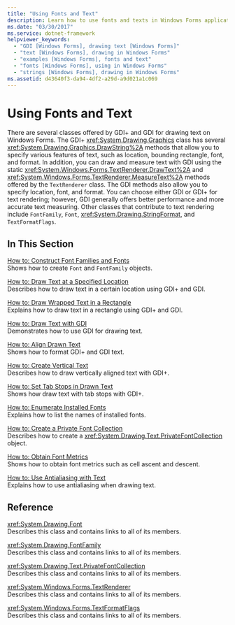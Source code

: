 ```yaml
---
title: "Using Fonts and Text"
description: Learn how to use fonts and texts in Windows Forms applications using a selection of topics and tutorials.
ms.date: "03/30/2017"
ms.service: dotnet-framework
helpviewer_keywords: 
  - "GDI [Windows Forms], drawing text [Windows Forms]"
  - "text [Windows Forms], drawing in Windows Forms"
  - "examples [Windows Forms], fonts and text"
  - "fonts [Windows Forms], using in Windows Forms"
  - "strings [Windows Forms], drawing in Windows Forms"
ms.assetid: d43640f3-da94-4df2-a29d-a9d021a1c069
---
```

# Using Fonts and Text

There are several classes offered by GDI+ and GDI for drawing text on Windows Forms. The GDI+ <xref:System.Drawing.Graphics> class has several <xref:System.Drawing.Graphics.DrawString%2A> methods that allow you to specify various features of text, such as location, bounding rectangle, font, and format. In addition, you can draw and measure text with GDI using the static <xref:System.Windows.Forms.TextRenderer.DrawText%2A> and <xref:System.Windows.Forms.TextRenderer.MeasureText%2A> methods offered by the `TextRenderer` class. The GDI methods also allow you to specify location, font, and format. You can choose either GDI or GDI+ for text rendering; however, GDI generally offers better performance and more accurate text measuring. Other classes that contribute to text rendering include `FontFamily`, `Font`, <xref:System.Drawing.StringFormat>, and `TextFormatFlags`.  
  
## In This Section  

[How to: Construct Font Families and Fonts](how-to-construct-font-families-and-fonts.md)\
Shows how to create `Font` and `FontFamily` objects.  
  
[How to: Draw Text at a Specified Location](how-to-draw-text-at-a-specified-location.md)\
Describes how to draw text in a certain location using GDI+ and GDI.  
  
[How to: Draw Wrapped Text in a Rectangle](how-to-draw-wrapped-text-in-a-rectangle.md)\
Explains how to draw text in a rectangle using GDI+ and GDI.  
  
[How to: Draw Text with GDI](how-to-draw-text-with-gdi.md)\
Demonstrates how to use GDI for drawing text.  
  
[How to: Align Drawn Text](how-to-align-drawn-text.md)\
Shows how to format GDI+ and GDI text.  
  
[How to: Create Vertical Text](how-to-create-vertical-text.md)\
Describes how to draw vertically aligned text with GDI+.  
  
[How to: Set Tab Stops in Drawn Text](how-to-set-tab-stops-in-drawn-text.md)\
Shows how draw text with tab stops with GDI+.  
  
[How to: Enumerate Installed Fonts](how-to-enumerate-installed-fonts.md)\
Explains how to list the names of installed fonts.  
  
[How to: Create a Private Font Collection](how-to-create-a-private-font-collection.md)\
Describes how to create a <xref:System.Drawing.Text.PrivateFontCollection> object.  
  
[How to: Obtain Font Metrics](how-to-obtain-font-metrics.md)\
Shows how to obtain font metrics such as cell ascent and descent.  
  
[How to: Use Antialiasing with Text](how-to-use-antialiasing-with-text.md)\
Explains how to use antialiasing when drawing text.  
  
## Reference  

<xref:System.Drawing.Font>  
Describes this class and contains links to all of its members.  
  
<xref:System.Drawing.FontFamily>  
Describes this class and contains links to all of its members.  
  
<xref:System.Drawing.Text.PrivateFontCollection>  
Describes this class and contains links to all of its members.  
  
<xref:System.Windows.Forms.TextRenderer>  
Describes this class and contains links to all of its members.  
  
<xref:System.Windows.Forms.TextFormatFlags>  
Describes this class and contains links to all of its members.
